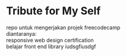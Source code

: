 # Tribute for My Self
repo untuk mengerjakan projek freecodecamp  
diantaranya:  
responsive web design certification  
belajar front end library 
iudsgfiusdgf
